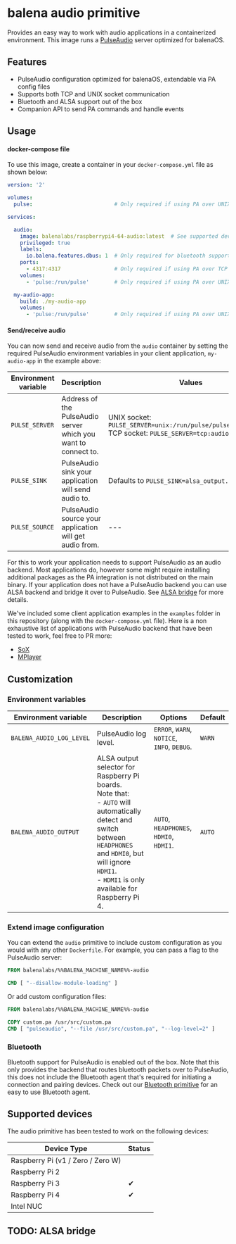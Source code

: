 # balena audio primitive

Provides an easy way to work with audio applications in a containerized environment.
This image runs a [PulseAudio](https://www.freedesktop.org/wiki/Software/PulseAudio/) server optimized for balenaOS.

## Features

- PulseAudio configuration optimized for balenaOS, extendable via PA config files
- Supports both TCP and UNIX socket communication
- Bluetooth and ALSA support out of the box
- Companion API to send PA commands and handle events

## Usage

#### docker-compose file
To use this image, create a container in your `docker-compose.yml` file as shown below:

```yaml
version: '2'

volumes:
  pulse:                          # Only required if using PA over UNIX socket

services:

  audio:
    image: balenalabs/raspberrypi4-64-audio:latest  # See supported devices for other archs
    privileged: true
    labels:
      io.balena.features.dbus: 1  # Only required for bluetooth support
    ports:
      - 4317:4317                 # Only required if using PA over TCP socket
    volumes:
      - 'pulse:/run/pulse'        # Only required if using PA over UNIX socket

  my-audio-app:
    build: ./my-audio-app
    volumes:
      - 'pulse:/run/pulse'        # Only required if using PA over UNIX socket
```

#### Send/receive audio 

You can now send and receive audio from the `audio` container by setting the required PulseAudio environment variables in your client application, `my-audio-app` in the example above:

| Environment variable | Description | Values |
| --- | --- | --- |
| `PULSE_SERVER` | Address of the PulseAudio server which you want to connect to. | UNIX socket: `PULSE_SERVER=unix:/run/pulse/pulseaudio.socket`<br>TCP socket: `PULSE_SERVER=tcp:audio:4317` |
| `PULSE_SINK` | PulseAudio sink your application will send audio to. | Defaults to `PULSE_SINK=alsa_output.default` |
| `PULSE_SOURCE` | PulseAudio source your application will get audio from. | --- |

For this to work your application needs to support PulseAudio as an audio backend. Most applications do, however some might require installing additional packages as the PA integration is not distributed on the main binary. If your application does not have a PulseAudio backend you can use ALSA backend and bridge it over to PulseAudio. See [ALSA bridge]() for more details.

We've included some client application examples in the `examples` folder in this repository (along with the `docker-compose.yml` file). 
Here is a non exhaustive list of applications with PulseAudio backend that have been tested to work, feel free to PR more: 
- [SoX](http://sox.sourceforge.net/)
- [MPlayer](http://www.mplayerhq.hu/)

## Customization
### Environment variables

| Environment variable | Description | Options | Default |
| --- | --- | --- | --- |
| `BALENA_AUDIO_LOG_LEVEL` | PulseAudio log level. | `ERROR`, `WARN`, `NOTICE`, `INFO`, `DEBUG`. | `WARN` |
| `BALENA_AUDIO_OUTPUT` | ALSA output selector for Raspberry Pi boards. <br> Note that:<br>- `AUTO` will automatically detect and switch between `HEADPHONES` and `HDMI0`, but will ignore `HDMI1`.<br>- `HDMI1` is only available for Raspberry Pi 4. | `AUTO`, `HEADPHONES`, `HDMI0`, `HDMI1`. | `AUTO` |


### Extend image configuration

You can extend the `audio` primitive to include custom configuration as you would with any other `Dockerfile`.
For example, you can pass a flag to the PulseAudio server:

```Dockerfile
FROM balenalabs/%%BALENA_MACHINE_NAME%%-audio

CMD [ "--disallow-module-loading" ]
```

Or add custom configuration files:

```Dockerfile
FROM balenalabs/%%BALENA_MACHINE_NAME%%-audio

COPY custom.pa /usr/src/custom.pa
CMD [ "pulseaudio", "--file /usr/src/custom.pa", "--log-level=2" ]
```

### Bluetooth

Bluetooth support for PulseAudio is enabled out of the box. Note that this only provides the backend that routes bluetooth packets over to PulseAudio, this does not include the Bluetooth agent that's required for initiating a connection and pairing devices. Check out our [Bluetooth primitive]() for an easy to use Bluetooth agent.

## Supported devices
The audio primitive has been tested to work on the following devices:

| Device Type  | Status |
| ------------- | ------------- |
| Raspberry Pi (v1 / Zero / Zero W) |  |
| Raspberry Pi 2 |  |
| Raspberry Pi 3 | ✔ |
| Raspberry Pi 4 | ✔ |
| Intel NUC |  |

## TODO: ALSA bridge